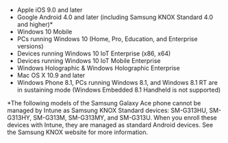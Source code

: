 ﻿
- Apple iOS 9.0 and later
- Google Android 4.0 and later (including Samsung KNOX Standard 4.0 and higher)*
- Windows 10 Mobile
- PCs running Windows 10 (Home, Pro, Education, and Enterprise versions)
- Devices running Windows 10 IoT Enterprise (x86, x64)
- Devices running Windows 10 IoT Mobile Enterprise
- Windows Holographic & Windows Holographic Enterprise
- Mac OS X 10.9 and later
- Windows Phone 8.1, PCs running Windows 8.1, and Windows 8.1 RT are in sustaining mode (Windows Embedded 8.1 Handheld is not supported)

*The following models of the Samsung Galaxy Ace phone cannot be managed by Intune as Samsung KNOX Standard devices: SM-G313HU, SM-G313HY, SM-G313M, SM-G313MY, and SM-G313U. When you enroll these devices with Intune, they are managed as standard Android devices. See the Samsung KNOX website for more information.
